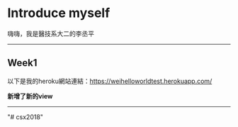 # Introduce myself

嗨嗨，我是醫技系大二的李丞平

---
## Week1

以下是我的heroku網站連結：https://weihelloworldtest.herokuapp.com/

**新增了新的view** 

---
"# csx2018" 
